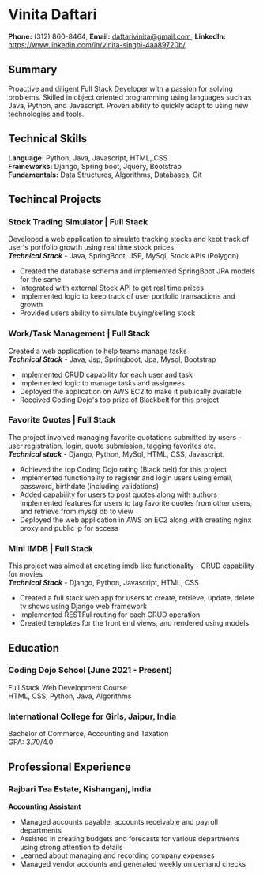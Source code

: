 # Vinita Daftari
**Phone:** (312) 860-8464, **Email:** daftarivinita@gmail.com, **LinkedIn:** https://www.linkedin.com/in/vinita-singhi-4aa89720b/

## Summary
Proactive and diligent Full Stack Developer with a passion for solving problems. Skilled in object oriented programming using languages such as Java, Python, and Javascript. Proven ability to quickly adapt to using new technologies and tools. 

## Technical Skills
**Language:** Python, Java, Javascript, HTML, CSS  
**Frameworks:** Django, Spring boot, Jquery, Bootstrap  
**Fundamentals:** Data Structures, Algorithms, Databases, Git

## Techincal Projects

### Stock Trading Simulator | Full Stack ###
Developed a web application to simulate tracking stocks and kept track of user's portfolio growth using real time stock prices  
***Technical Stack*** - Java, SpringBoot, JSP, MySql, Stock APIs (Polygon)  
* Created the database schema and implemented SpringBoot JPA models for the same
* Integrated with external Stock API to get real time prices
* Implemented logic to keep track of user portfolio transactions and growth
* Provided users ability to simulate buying/selling stock

### Work/Task Management | Full Stack ###  
Created a web application to help teams manage tasks  
***Technical Stack*** - Java, Jsp, Springboot, Jpa, Mysql, Bootstrap    
* Implemented CRUD capability for each user and task
* Implemented logic to manage tasks and assignees
* Deployed the application on AWS EC2 to make it publically available
* Received Coding Dojo's top prize of Blackbelt for this project

### Favorite Quotes | Full Stack ###    
The project involved managing favorite quotations submitted by users - user registration, login, quote submission, tagging favorites etc.  
***Technical stack*** - Django, Python, MySql, HTML, CSS, Javascript.  
* Achieved the top Coding Dojo rating (Black belt) for this project
* Implemented functionality to register and login users using email, password, birthdate (including validations)
* Added capability for users to post quotes along with authors
Implemented features for users to tag favorite quotes from other users, and retrieve from mysql db to view
* Deployed the web application in AWS on EC2 along with creating nginx proxy and public ip for access

### Mini IMDB | Full Stack ###
This project was aimed at creating imdb like functionality - CRUD capability for movies  
***Technical Stack*** - Django, Python, Javascript, HTML, CSS
* Created a full stack web app for users to create, retrieve, update, delete tv shows using Django web framework
* Implemented RESTFul routing for each CRUD operation
* Created templates for the front end views, and rendered using models

## Education
### Coding Dojo School (June 2021 - Present)   
Full Stack Web Development Course  
HTML, CSS, Python, Java, Algorithms
 
### International College for Girls, Jaipur, India  
Bachelor of Commerce, Accounting and Taxation  
GPA: 3.70/4.0  

## Professional Experience
### Rajbari Tea Estate, Kishanganj, India  
**Accounting Assistant**  
* Managed accounts payable, accounts receivable and payroll departments
* Assisted in creating budgets and forecasts for various departments using strong attention to details
* Learned about managing and recording company expenses
* Managed vendor accounts and generated weekly on demand checks
